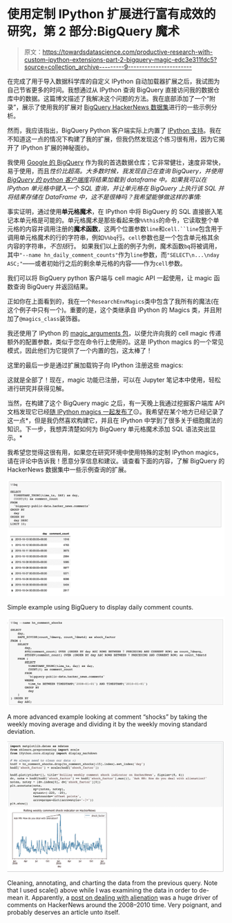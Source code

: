 # 使用定制 IPython 扩展进行富有成效的研究，第 2 部分:BigQuery 魔术

> 原文：<https://towardsdatascience.com/productive-research-with-custom-ipython-extensions-part-2-bigquery-magic-edc3e311fdc5?source=collection_archive---------9----------------------->

在完成了用于导入数据科学库的自定义 IPython 自动加载器扩展之后，我试图为自己节省更多的时间。我想通过从 IPython 查询 BigQuery 直接访问我的数据仓库中的数据。这篇博文描述了我解决这个问题的方法。我在底部添加了一个“附录”，展示了使用我的扩展对 [BigQuery HackerNews 数据集](https://cloud.google.com/bigquery/public-data/hacker-news)进行的一些示例分析。

然而，我应该指出，BigQuery Python 客户端实际上内置了 [IPython 支持](https://googlecloudplatform.github.io/google-cloud-python/latest/_modules/google/cloud/bigquery/magics.html)。我在不知道这一点的情况下构建了我的扩展，但我仍然发现这个练习很有用，因为它揭开了 IPython 扩展的神秘面纱。

我使用 [Google 的 BigQuery](https://cloud.google.com/bigquery/) 作为我的首选数据仓库；它非常健壮，速度非常快，易于使用，而且*性价比超高。大多数时候，我发现自己在查询 BigQuery，并使用 [BigQuery 的 python 客户端库](https://google-cloud-python.readthedocs.io/en/latest/bigquery/usage.html)将结果加载到 dataframe 中。如果我可以在 IPython 单元格中键入一个 SQL 查询，并让单元格在 BigQuery 上执行该 SQL 并将结果存储在 DataFrame 中，这不是很棒吗？我希望能够做这样的事情:*

事实证明，通过使用**单元格魔术**，在 IPython 中将 BigQuery 的 SQL 直接嵌入笔记本单元格是可能的。单元格魔术是那些看起来像`%%this`的命令，它读取整个单元格的内容并调用注册的**魔术函数**，这两个位置参数`line`和`cell.``line`包含用于调用单元格魔术的行的字符串，例如`%%bq`行。`cell`参数也是一个包含单元格其余内容的字符串，*不包括*行。
如果我们以上面的例子为例，魔术函数`bq`将被调用，其中`"--name hn_daily_comment_counts"`作为`line`参数，而`"SELECT\n...\nday ASC;"`——或者初始行之后的剩余单元格的内容——作为`cell`参数。

我们可以将 BigQuery python 客户端与 cell magic API 一起使用，让 magic 函数查询 BigQuery 并返回结果。

正如你在上面看到的，我在一个`ResearchEnvMagics`类中包含了我所有的魔法(在这个例子中只有一个)。重要的是，这个类继承自 IPython 的 Magics 类，并且附加了`@magics_class`装饰器。

我还使用了 IPython 的 [magic_arguments 包](http://ipython.readthedocs.io/en/stable/api/generated/IPython.core.magic_arguments.html)，以便允许向我的 cell magic 传递额外的配置参数，类似于您在命令行上使用的。这是 IPython magics 的一个常见模式，因此他们为它提供了一个内置的包，这太棒了！

这里的最后一步是通过扩展加载钩子向 IPython 注册这些 magics:

这就是全部了！现在，magic 功能已注册，可以在 Jupyter 笔记本中使用，轻松进行研究并获得见解。

当然，在构建了这个 BigQuery magic 之后，有一天晚上我通过挖掘客户端库 API 文档发现它已经[随 IPython magics 一起发布了](https://google-cloud-python.readthedocs.io/en/latest/bigquery/generated/google.cloud.bigquery.magics.html)😑。我希望在某个地方已经记录了这一点*，但是我仍然喜欢构建它，并且在 IPython 中学到了很多关于细胞魔法的知识。下一步，我想弄清楚如何为 BigQuery 单元格魔术添加 SQL 语法突出显示。*

我希望您觉得这很有用，如果您在研究环境中使用特殊的定制 IPython magics，请在评论中告诉我！愿意分享信息和建议。请查看下面的内容，了解 BigQuery 的 HackerNews 数据集中一些示例查询的扩展。

![](img/80a3324f6a64d3e8c9f3c3a56caf1944.png)

Simple example using BigQuery to display daily comment counts.

![](img/78dd1fb30ab2aae1eb015cfa742f9508.png)

A more advanced example looking at comment “shocks” by taking the weekly moving average and dividing it by the weekly moving standard deviation.

![](img/0a0e5bc77745607adedd417a16703366.png)

Cleaning, annotating, and charting the data from the previous query. Note that I used scale() above while I was examining the data in order to de-mean it. Apparently, a [post on dealing with alienation](https://news.ycombinator.com/item?id=436331) was a huge driver of comments on HackerNews around the 2008–2010 time. Very poignant, and probably deserves an article unto itself.